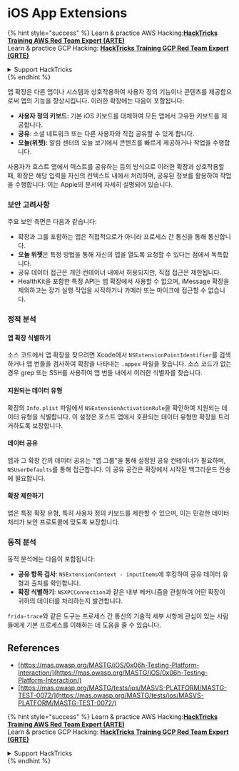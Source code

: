 # iOS App Extensions

{% hint style="success" %}
Learn & practice AWS Hacking:<img src="/.gitbook/assets/arte.png" alt="" data-size="line">[**HackTricks Training AWS Red Team Expert (ARTE)**](https://training.hacktricks.xyz/courses/arte)<img src="/.gitbook/assets/arte.png" alt="" data-size="line">\
Learn & practice GCP Hacking: <img src="/.gitbook/assets/grte.png" alt="" data-size="line">[**HackTricks Training GCP Red Team Expert (GRTE)**<img src="/.gitbook/assets/grte.png" alt="" data-size="line">](https://training.hacktricks.xyz/courses/grte)

<details>

<summary>Support HackTricks</summary>

* Check the [**subscription plans**](https://github.com/sponsors/carlospolop)!
* **Join the** 💬 [**Discord group**](https://discord.gg/hRep4RUj7f) or the [**telegram group**](https://t.me/peass) or **follow** us on **Twitter** 🐦 [**@hacktricks\_live**](https://twitter.com/hacktricks\_live)**.**
* **Share hacking tricks by submitting PRs to the** [**HackTricks**](https://github.com/carlospolop/hacktricks) and [**HackTricks Cloud**](https://github.com/carlospolop/hacktricks-cloud) github repos.

</details>
{% endhint %}

앱 확장은 다른 앱이나 시스템과 상호작용하여 사용자 정의 기능이나 콘텐츠를 제공함으로써 앱의 기능을 향상시킵니다. 이러한 확장에는 다음이 포함됩니다:

- **사용자 정의 키보드**: 기본 iOS 키보드를 대체하여 모든 앱에서 고유한 키보드를 제공합니다.
- **공유**: 소셜 네트워크 또는 다른 사용자와 직접 공유할 수 있게 합니다.
- **오늘(위젯)**: 알림 센터의 오늘 보기에서 콘텐츠를 빠르게 제공하거나 작업을 수행합니다.

사용자가 호스트 앱에서 텍스트를 공유하는 등의 방식으로 이러한 확장과 상호작용할 때, 확장은 해당 입력을 자신의 컨텍스트 내에서 처리하며, 공유된 정보를 활용하여 작업을 수행합니다. 이는 Apple의 문서에 자세히 설명되어 있습니다.

### **보안 고려사항**

주요 보안 측면은 다음과 같습니다:

- 확장과 그를 포함하는 앱은 직접적으로가 아니라 프로세스 간 통신을 통해 통신합니다.
- **오늘 위젯**은 특정 방법을 통해 자신의 앱을 열도록 요청할 수 있다는 점에서 독특합니다.
- 공유 데이터 접근은 개인 컨테이너 내에서 허용되지만, 직접 접근은 제한됩니다.
- HealthKit을 포함한 특정 API는 앱 확장에서 사용할 수 없으며, iMessage 확장을 제외하고는 장기 실행 작업을 시작하거나 카메라 또는 마이크에 접근할 수 없습니다.

### 정적 분석

#### **앱 확장 식별하기**

소스 코드에서 앱 확장을 찾으려면 Xcode에서 `NSExtensionPointIdentifier`를 검색하거나 앱 번들을 검사하여 확장을 나타내는 `.appex` 파일을 찾습니다. 소스 코드가 없는 경우 grep 또는 SSH를 사용하여 앱 번들 내에서 이러한 식별자를 찾습니다.

#### **지원되는 데이터 유형**

확장의 `Info.plist` 파일에서 `NSExtensionActivationRule`을 확인하여 지원되는 데이터 유형을 식별합니다. 이 설정은 호스트 앱에서 호환되는 데이터 유형만 확장을 트리거하도록 보장합니다.

#### **데이터 공유**

앱과 그 확장 간의 데이터 공유는 "앱 그룹"을 통해 설정된 공유 컨테이너가 필요하며, `NSUserDefaults`를 통해 접근합니다. 이 공유 공간은 확장에서 시작된 백그라운드 전송에 필요합니다.

#### **확장 제한하기**

앱은 특정 확장 유형, 특히 사용자 정의 키보드를 제한할 수 있으며, 이는 민감한 데이터 처리가 보안 프로토콜에 맞도록 보장합니다.

### 동적 분석

동적 분석에는 다음이 포함됩니다:

- **공유 항목 검사**: `NSExtensionContext - inputItems`에 후킹하여 공유 데이터 유형과 출처를 확인합니다.
- **확장 식별하기**: `NSXPCConnection`과 같은 내부 메커니즘을 관찰하여 어떤 확장이 귀하의 데이터를 처리하는지 발견합니다.

`frida-trace`와 같은 도구는 프로세스 간 통신의 기술적 세부 사항에 관심이 있는 사람들에게 기본 프로세스를 이해하는 데 도움을 줄 수 있습니다.

## References
* [https://mas.owasp.org/MASTG/iOS/0x06h-Testing-Platform-Interaction/](https://mas.owasp.org/MASTG/iOS/0x06h-Testing-Platform-Interaction/)
* [https://mas.owasp.org/MASTG/tests/ios/MASVS-PLATFORM/MASTG-TEST-0072/](https://mas.owasp.org/MASTG/tests/ios/MASVS-PLATFORM/MASTG-TEST-0072/)

{% hint style="success" %}
Learn & practice AWS Hacking:<img src="/.gitbook/assets/arte.png" alt="" data-size="line">[**HackTricks Training AWS Red Team Expert (ARTE)**](https://training.hacktricks.xyz/courses/arte)<img src="/.gitbook/assets/arte.png" alt="" data-size="line">\
Learn & practice GCP Hacking: <img src="/.gitbook/assets/grte.png" alt="" data-size="line">[**HackTricks Training GCP Red Team Expert (GRTE)**<img src="/.gitbook/assets/grte.png" alt="" data-size="line">](https://training.hacktricks.xyz/courses/grte)

<details>

<summary>Support HackTricks</summary>

* Check the [**subscription plans**](https://github.com/sponsors/carlospolop)!
* **Join the** 💬 [**Discord group**](https://discord.gg/hRep4RUj7f) or the [**telegram group**](https://t.me/peass) or **follow** us on **Twitter** 🐦 [**@hacktricks\_live**](https://twitter.com/hacktricks\_live)**.**
* **Share hacking tricks by submitting PRs to the** [**HackTricks**](https://github.com/carlospolop/hacktricks) and [**HackTricks Cloud**](https://github.com/carlospolop/hacktricks-cloud) github repos.

</details>
{% endhint %}
